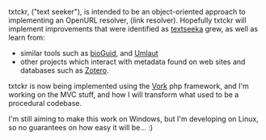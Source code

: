 txtckr, ("text seeker"), is intended to be an object-oriented approach to implementing an OpenURL resolver, (link resolver). Hopefully txtckr will implement improvements that were identified as <a href='http://161.65.10.251/textseeka/'>textseeka</a> grew, as well as learn from:
  * similar tools such as <a href='http://code.google.com/p/bioguid/'>bioGuid</a>, and <a href='http://wiki.code4lib.org/index.php/Umlaut'>Umlaut</a>
  * other projects which interact with metadata found on web sites and databases such as <a href='http://www.zotero.org'>Zotero</a>.

txtckr is now being implemented using the <a href='http://www.vork.us'>Vork</a> php framework, and I'm working on the MVC stuff, and how I will transform what used to be a procedural codebase.

I'm still aiming to make this work on Windows, but I'm developing on Linux, so no guarantees on how easy it will be... :)